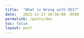 ```yaml
---
title:  "What is Wrong with DEI?"
date:   2022-12-17 10:56:00 -0500
permalink: /posts/dei
toc: false
layout: post
---
```



